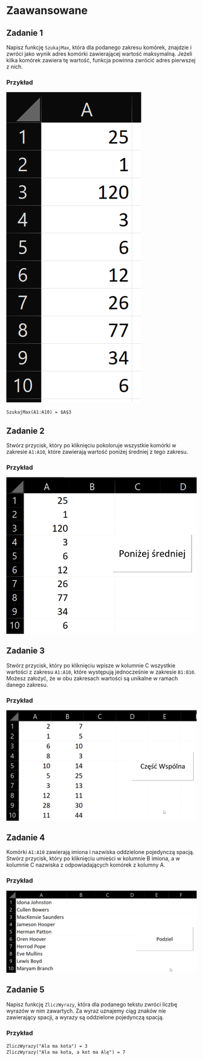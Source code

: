 # Zaawansowane

## Zadanie 1

Napisz funkcję `SzukajMax`, która dla podanego zakresu komórek, znajdzie i zwróci jako wynik adres komórki zawierającej wartość maksymalną. Jeżeli kilka komórek zawiera tę wartość, funkcja powinna zwrócić adres pierwszej z nich.

### Przykład

![Przykładowe dane](../../../../assets/vba/advanced-ex-1.png)

```
SzukajMax(A1:A10) = $A$3
```

## Zadanie 2

Stwórz przycisk, który po kliknięciu pokoloruje wszystkie komórki w zakresie `A1:A10`, które zawierają wartość poniżej średniej z tego zakresu.

### Przykład

![Przykład](../../../../assets/vba/advanced-ex-2.gif)

## Zadanie 3

Stwórz przycisk, który po kliknięciu wpisze w kolumnie C wszystkie wartości z zakresu `A1:A10`, które występują jednocześnie w zakresie `B1:B10`. Możesz założyć, że w obu zakresach wartości są unikalne w ramach danego zakresu.

### Przykład

![Przykład](../../../../assets/vba/advanced-ex-3.gif)

## Zadanie 4

Komórki `A1:A10` zawierają imiona i nazwiska oddzielone pojedynczą spacją. Stwórz przycisk, który po kliknięciu umieści w kolumnie B imiona, a w kolumnie C nazwiska z odpowiadających komórek z kolumny A.

### Przykład

![Przykład](../../../../assets/vba/advanced-ex-4.gif)

## Zadanie 5

Napisz funkcję `ZliczWyrazy`, która dla podanego tekstu zwróci liczbę wyrazów w nim zawartych. Za wyraz uznajemy ciąg znaków nie zawierający spacji, a wyrazy są oddzielone pojedynczą spacją.

### Przykład

```
ZliczWyrazy("Ala ma kota") = 3
ZliczWyrazy("Ala ma kota, a kot ma Alę") = 7
```
